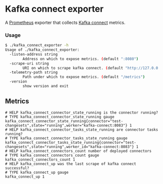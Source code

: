 # Kafka connect exporter

A [Prometheus](https://prometheus.io/) exporter that collects [Kafka connect](https://docs.confluent.io/current/connect/index.html) metrics.

### Usage

```sh
$ ./kafka_connect_exporter -h
Usage of ./kafka_connect_exporter:
  -listen-address string
        Address on which to expose metrics. (default ":8080")
  -scrape-uri string
        URI on which to scrape kafka connect. (default "http://127.0.0.1:8080")
  -telemetry-path string
        Path under which to expose metrics. (default "/metrics")
  -version
        show version and exit
```

## Metrics

```
# HELP kafka_connect_connector_state_running is the connector running?
# TYPE kafka_connect_connector_state_running gauge
kafka_connect_connector_state_running{connector="test-changesets",state="running",worker="kafka-connect:8083"} 1
# HELP kafka_connect_connector_tasks_state_running are connector tasks running?
# TYPE kafka_connect_connector_tasks_state_running gauge
kafka_connect_connector_tasks_state_running{connector="test-changesets",state="running",worker_id="kafka-connect:8083"} 1
# HELP kafka_connect_connectors_count number of deployed connectors
# TYPE kafka_connect_connectors_count gauge
kafka_connect_connectors_count 1
# HELP kafka_connect_up was the last scrape of kafka connect successful?
# TYPE kafka_connect_up gauge
kafka_connect_up 1
```
